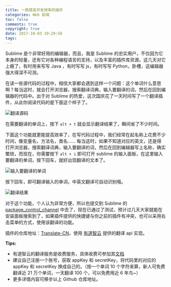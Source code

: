 ```yaml
---
title: 一款提高开发效率的插件
categories: Web 前端
toc: false
comments: true
copyright: true
date: 2017-10-03 19:29:58
tags:
---
```


Sublime 是个非常好用的编辑器，而且，我是 Sublime 的忠实用户，不仅因为它本身的轻量，还有它对各种编程语言的支持，以及丰富的插件库资源。这几天对它上瘾了，有时用来写写 Java ，有时写写 js，有时写写 Python，卧槽，这编辑器强大得深不可测。

<!--more-->

在读一些源代码的过程中，相信大家都会遇到这样一个问题：这个单词什么意思啊？每当这时，就会打开浏览器，搜索翻译词典，输入要翻译的词，然后在回到编辑器的代码中。出于对 Sublime 的热爱，这次国庆花了一天时间写了一个翻译插件，从此你阅读代码的是下面这个样子了。

![翻译源码](/images/sublime_plugin/translate_select_text.png)

在需要翻译的单词上，按下 `alt + t` 就会显示翻译结果了，瞬间省了不少时间。



下面这个功能就更能提高效率了，在写代码过程中，我们经常在起名称上花费不少时间，像变量名，方法名，类名...... 每当这时，如果不知道对应的英文，还是得打开浏览器，搜索翻译词典，输入要翻译的词，然后在回到编辑器写上名称，确实繁琐，而现在，你需要按下 `alt + i` 即可打开 sublime 的输入面板，在这里输入要翻译的单词，按下回车，就好出现翻译的文本了。

![输入要翻译的单词](/images/sublime_plugin/translate_input_text_1.png)

按下回车，即可翻译输入的单词，中英文翻译可自动识别哦。

![翻译结果](/images/sublime_plugin/translate_input_text_2.png)

对于这个功能，个人认为非常方便，所以也提交到 Sublime 的 [package_control_channel](https://github.com/wbond/package_control_channel) 中去了，现在已通过了测试，预计过几天大家就能在安装面板搜索到了，如果插件提供的快捷键与你之前的插件有冲突，也可以采用右击菜单的方式，使用该翻译的功能。

插件的仓库地址：[Translate-CN](https://github.com/mjd507/Sublime-Translate)，使用 [有道智云](http://ai.youdao.com/docs/doc-trans-api.s#p02) 提供的翻译 api 实现。

**Tips:** 

- 有道智云的翻译服务是收费服务，具体收费可参加其[文档](http://ai.youdao.com/docs/doc-trans-price.s#p03)
- 建议自己注册一个账号，获取 appKey 和 secretKey，将代码里的对应的 appKey 和 secretKey 换成自己的。（按一个单词 10 个字符来算，新人可免费翻译近 21 万个单词，一天翻译 100 个，可以免费用近 6 年鸟~）
- 更多详情内容可移步以上 Github 仓库地址。